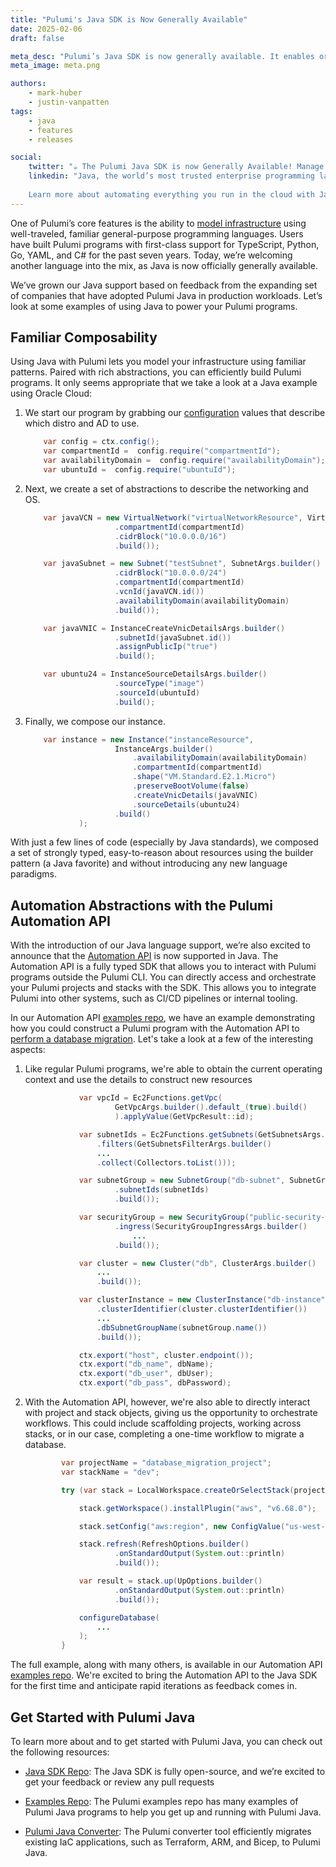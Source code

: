 ```yaml
---
title: "Pulumi's Java SDK is Now Generally Available"
date: 2025-02-06
draft: false

meta_desc: "Pulumi’s Java SDK is now generally available. It enables organizations of all sizes to build infrastructure using a proven, safe, and familiar language."
meta_image: meta.png

authors:
    - mark-huber
    - justin-vanpatten
tags:
    - java
    - features
    - releases

social:
    twitter: "☕ The Pulumi Java SDK is now Generally Available! Manage your infrastructure using the composable, strongly typed programming language you already know and love - now including the powerful Pulumi Automation API!"
    linkedin: "Java, the world’s most trusted enterprise programming language, is now generally available in Pulumi. You can now leverage Java’s familiar, expressive, and safe syntax to manage your infrastructure in a composable and scalable way.
    
    Learn more about automating everything you run in the cloud with Java: [Link]"
---
```


One of Pulumi’s core features is the ability to [model infrastructure](https://www.pulumi.com/docs/iac/concepts/) using well-traveled, familiar general-purpose programming languages. Users have built Pulumi programs with first-class support for TypeScript, Python, Go, YAML, and C# for the past seven years. Today, we’re welcoming another language into the mix, as Java is now officially generally available.

<!--more-->

We’ve grown our Java support based on feedback from the expanding set of companies that have adopted Pulumi Java in production workloads. Let’s look at some examples of using Java to power your Pulumi programs.

## Familiar Composability

Using Java with Pulumi lets you model your infrastructure using familiar patterns. Paired with rich abstractions, you can efficiently build Pulumi programs. It only seems appropriate that we take a look at a Java example using Oracle Cloud:

1. We start our program by grabbing our [configuration](https://www.pulumi.com/docs/iac/concepts/config/) values that describe which distro and AD to use.

    ```java
        var config = ctx.config();
        var compartmentId =  config.require("compartmentId");
        var availabilityDomain =  config.require("availabilityDomain");
        var ubuntuId =  config.require("ubuntuId");
    ```

2. Next, we create a set of abstractions to describe the networking and OS.

    ```java
        var javaVCN = new VirtualNetwork("virtualNetworkResource", VirtualNetworkArgs.builder()
                        .compartmentId(compartmentId)
                        .cidrBlock("10.0.0.0/16")
                        .build());

        var javaSubnet = new Subnet("testSubnet", SubnetArgs.builder()
                        .cidrBlock("10.0.0.0/24")
                        .compartmentId(compartmentId)
                        .vcnId(javaVCN.id())
                        .availabilityDomain(availabilityDomain)
                        .build());

        var javaVNIC = InstanceCreateVnicDetailsArgs.builder()
                        .subnetId(javaSubnet.id())
                        .assignPublicIp("true")
                        .build();

        var ubuntu24 = InstanceSourceDetailsArgs.builder()
                        .sourceType("image")
                        .sourceId(ubuntuId)
                        .build();
    ```

3. Finally, we compose our instance.

    ```java
        var instance = new Instance("instanceResource",
                        InstanceArgs.builder()
                            .availabilityDomain(availabilityDomain)
                            .compartmentId(compartmentId)
                            .shape("VM.Standard.E2.1.Micro")
                            .preserveBootVolume(false)
                            .createVnicDetails(javaVNIC)
                            .sourceDetails(ubuntu24)
                        .build()
                );
    ```

With just a few lines of code (especially by Java standards), we composed a set of strongly typed, easy-to-reason about resources using the builder pattern (a Java favorite) and without introducing any new language paradigms.

## Automation Abstractions with the Pulumi Automation API

With the introduction of our Java language support, we’re also excited to announce that the [Automation API](https://www.pulumi.com/docs/iac/using-pulumi/automation-api/) is now supported in Java. The Automation API is a fully typed SDK that allows you to interact with Pulumi programs outside the Pulumi CLI. You can directly access and orchestrate your Pulumi projects and stacks with the SDK. This allows you to integrate Pulumi into other systems, such as CI/CD pipelines or internal tooling.

In our Automation API [examples repo](https://github.com/pulumi/automation-api-examples), we have an example demonstrating how you could construct a Pulumi program with the Automation API to [perform a database migration](https://github.com/pulumi/automation-api-examples/java-databaseMigration). Let's take a look at a few of the interesting aspects:

1. Like regular Pulumi programs, we're able to obtain the current operating context and use the details to construct new resources

    ```java
                var vpcId = Ec2Functions.getVpc(
                        GetVpcArgs.builder().default_(true).build()
                        ).applyValue(GetVpcResult::id);

                var subnetIds = Ec2Functions.getSubnets(GetSubnetsArgs.builder()
                    .filters(GetSubnetsFilterArgs.builder()
                    ...
                    .collect(Collectors.toList()));

                var subnetGroup = new SubnetGroup("db-subnet", SubnetGroupArgs.builder()
                        .subnetIds(subnetIds)
                        .build());

                var securityGroup = new SecurityGroup("public-security-group", SecurityGroupArgs.builder()
                        .ingress(SecurityGroupIngressArgs.builder()
                            ...
                        .build());

                var cluster = new Cluster("db", ClusterArgs.builder()
                    ...
                    .build());

                var clusterInstance = new ClusterInstance("db-instance", ClusterInstanceArgs.builder()
                    .clusterIdentifier(cluster.clusterIdentifier())
                    ...
                    .dbSubnetGroupName(subnetGroup.name())
                    .build());

                ctx.export("host", cluster.endpoint());
                ctx.export("db_name", dbName);
                ctx.export("db_user", dbUser);
                ctx.export("db_pass", dbPassword);
    ```

2. With the Automation API, however, we're also able to directly interact with project and stack objects, giving us the opportunity to orchestrate workflows. This could include scaffolding
projects, working across stacks, or in our case, completing a one-time workflow to migrate a database.

    ```java
            var projectName = "database_migration_project";
            var stackName = "dev";

            try (var stack = LocalWorkspace.createOrSelectStack(projectName, stackName, program)) {

                stack.getWorkspace().installPlugin("aws", "v6.68.0");

                stack.setConfig("aws:region", new ConfigValue("us-west-2"));

                stack.refresh(RefreshOptions.builder()
                        .onStandardOutput(System.out::println)
                        .build());

                var result = stack.up(UpOptions.builder()
                        .onStandardOutput(System.out::println)
                        .build());

                configureDatabase(
                    ...
                );
            }
    ```

The full example, along with many others, is available in our Automation API [examples repo](https://github.com/pulumi/automation-api-examples/java-databaseMigration). We're excited to bring the Automation API to the Java SDK for the first time and anticipate rapid iterations as feedback comes in.

## Get Started with Pulumi Java

To learn more about and to get started with Pulumi Java, you can check out the following resources:

* [Java SDK Repo](https://github.com/pulumi/pulumi-java): The Java SDK is fully open-source, and we’re excited to get your feedback or review any pull requests

* [Examples Repo](https://github.com/pulumi/examples): The Pulumi examples repo has many examples of Pulumi Java programs to help you get up and running with Pulumi Java.

* [Pulumi Java Converter](https://www.pulumi.com/docs/iac/adopting-pulumi/converters/): The Pulumi converter tool efficiently migrates existing IaC applications, such as Terraform, ARM, and Bicep, to Pulumi Java.
